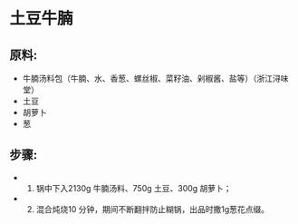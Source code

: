 # 土豆牛腩

## 原料:

- 牛腩汤料包（牛腩、水、香葱、螺丝椒、菜籽油、剁椒酱、盐等）（浙江浔味堂）
- 土豆
- 胡萝卜
- 葱

## 步骤:

- 1. 锅中下入2130g 牛腩汤料、750g 土豆、300g 胡萝卜；
- 2. 混合炖烧10 分钟，期间不断翻拌防止糊锅，出品时撒1g葱花点缀。